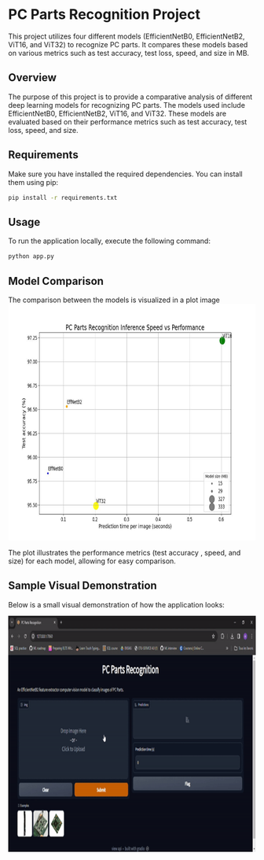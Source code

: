 # PC Parts Recognition Project

This project utilizes four different models (EfficientNetB0, EfficientNetB2, ViT16, and ViT32) to recognize PC parts. It compares these models based on various metrics such as test accuracy, test loss, speed, and size in MB.

## Overview

The purpose of this project is to provide a comparative analysis of different deep learning models for recognizing PC parts. The models used include EfficientNetB0, EfficientNetB2, ViT16, and ViT32. These models are evaluated based on their performance metrics such as test accuracy, test loss, speed, and size.

## Requirements

Make sure you have installed the required dependencies. You can install them using pip:

```bash
pip install -r requirements.txt
```

## Usage

To run the application locally, execute the following command:

```bash
python app.py
```

## Model Comparison
The comparison between the models is visualized in a plot image 
<img src="https://github.com/adiren7/PC-Parts-Recognition/blob/main/media/models-inference-speed-vs-performance.jpg" width="680" height="480" />

The plot illustrates the performance metrics (test accuracy , speed, and size) for each model, allowing for easy comparison.


## Sample Visual Demonstration
Below is a small visual demonstration of how the application looks:

<img src="https://github.com/adiren7/PC-Parts-Recognition/blob/main/media/demo.gif" width="680" height="480" />

